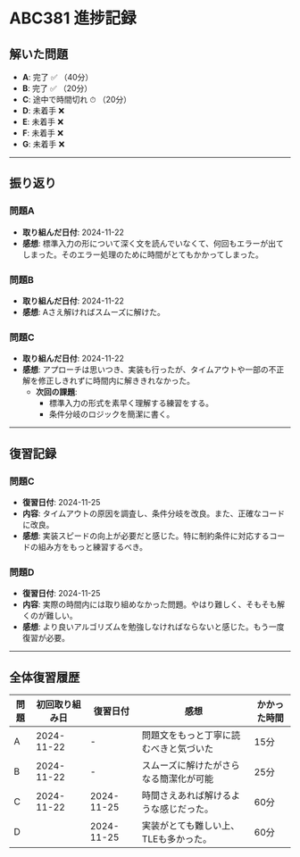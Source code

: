 # ABC381 進捗記録

## 解いた問題
- **A**: 完了 ✅ （40分）
- **B**: 完了 ✅ （20分）
- **C**: 途中で時間切れ ⏱ （20分）
- **D**: 未着手 ❌
- **E**: 未着手 ❌
- **F**: 未着手 ❌
- **G**: 未着手 ❌

---

## 振り返り
### 問題A
- **取り組んだ日付**: 2024-11-22
- **感想**: 標準入力の形について深く文を読んでいなくて、何回もエラーが出てしまった。そのエラー処理のために時間がとてもかかってしまった。

### 問題B
- **取り組んだ日付**: 2024-11-22
- **感想**: Aさえ解ければスムーズに解けた。

### 問題C
- **取り組んだ日付**: 2024-11-22
- **感想**: アプローチは思いつき、実装も行ったが、タイムアウトや一部の不正解を修正しきれずに時間内に解ききれなかった。
  - **次回の課題**:
    - 標準入力の形式を素早く理解する練習をする。
    - 条件分岐のロジックを簡潔に書く。

---

## 復習記録

### 問題C
- **復習日付**: 2024-11-25
- **内容**: タイムアウトの原因を調査し、条件分岐を改良。また、正確なコードに改良。
- **感想**: 実装スピードの向上が必要だと感じた。特に制約条件に対応するコードの組み方をもっと練習するべき。

### 問題D
- **復習日付**: 2024-11-25
- **内容**: 実際の時間内には取り組めなかった問題。やはり難しく、そもそも解くのが難しい。
- **感想**: より良いアルゴリズムを勉強しなければならないと感じた。もう一度復習が必要。

---

## 全体復習履歴
| 問題 | 初回取り組み日 | 復習日付     | 感想                                     | かかった時間 |
|------|----------------|--------------|------------------------------------------|--------------|
| A    | 2024-11-22     | -            | 問題文をもっと丁寧に読むべきと気づいた   | 15分         |
| B    | 2024-11-22     | -            | スムーズに解けたがさらなる簡潔化が可能   | 25分         |
| C    | 2024-11-22     | 2024-11-25   | 時間さえあれば解けるような感じだった。   | 60分         |
| D    |                | 2024-11-25   | 実装がとても難しい上、TLEも多かった。　　| 60分         |
